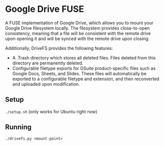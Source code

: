 # Google Drive FUSE
A FUSE implementation of Google Drive, which allows you to mount your 
Google Drive filesystem locally. The filesystem provides close-to-open 
consistency, meaning that a file will be consistent with the remote drive 
upon opening it and will be synced with the remote drive upon closing. 

Additionally, DriveFS provides the following features:
- A .Trash directory which stores all deleted files. Files deleted from 
  this directory are permanently deleted.
- Configurable filetype exports for GSuite product-specific files such as 
  Google Docs, Sheets, and Slides. These files will automatically be 
  exported to a configurable filetype and extension, and then reconverted 
  and uploaded upon modification.

## Setup
`./setup.sh` (only works for Ubuntu right now)

## Running
`./drivefs.py <mount-point>`

